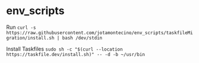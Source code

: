 # env_scripts

Run `curl -s https://raw.githubusercontent.com/jotamontecino/env_scripts/taskfileMigration/install.sh | bash /dev/stdin`

Install Taskfiles
`sudo sh -c "$(curl --location https://taskfile.dev/install.sh)" -- -d -b ~/usr/bin`
